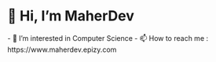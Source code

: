 <h1>👋 Hi, I’m MaherDev</h1>
- 👀 I’m interested in Computer Science
- 📫 How to reach me : https://www.maherdev.epizy.com
  



<!---
- 🌱 I’m currently learning ...
- 💞️ I’m looking to collaborate on ...
Maher-Amara/Maher-Amara is a ✨ special ✨ repository because its `README.md` (this file) appears on your GitHub profile.
You can click the Preview link to take a look at your changes.
--->
